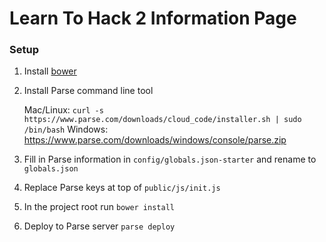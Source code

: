 Learn To Hack 2 Information Page
================================

### Setup
1. Install [bower](http://bower.io)
2. Install Parse command line tool
    
    Mac/Linux: `curl -s https://www.parse.com/downloads/cloud_code/installer.sh | sudo /bin/bash`
    Windows: https://www.parse.com/downloads/windows/console/parse.zip

3. Fill in Parse information in `config/globals.json-starter` and rename to `globals.json`
4. Replace Parse keys at top of `public/js/init.js`
5. In the project root run `bower install`
6. Deploy to Parse server `parse deploy`